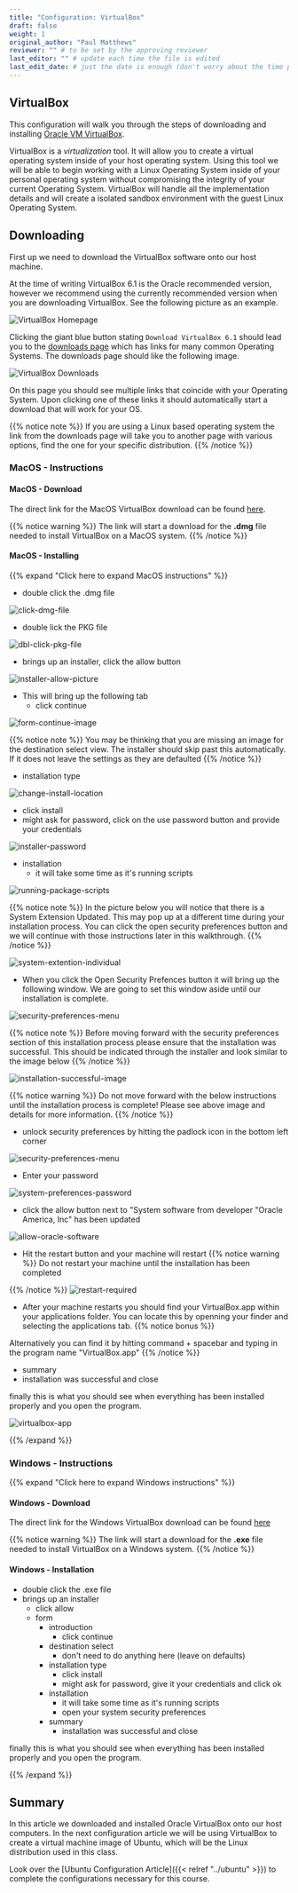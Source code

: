 ```yaml
---
title: "Configuration: VirtualBox"
draft: false
weight: 1
original_author: "Paul Matthews" 
reviewer: "" # to be set by the approving reviewer
last_editor: "" # update each time the file is edited
last_edit_date: # just the date is enough (don't worry about the time portion)
---
```


## VirtualBox

This configuration will walk you through the steps of downloading and installing [Oracle VM VirtualBox](https://www.virtualbox.org/).

VirtualBox is a *virtualization* tool. It will allow you to create a virtual operating system inside of your host operating system. Using this tool we will be able to begin working with a Linux Operating System inside of your personal operating system without compromising the integrity of your current Operating System. VirtualBox will handle all the implementation details and will create a isolated sandbox environment with the guest Linux Operating System.

## Downloading

First up we need to download the VirtualBox software onto our host machine.

At the time of writing VirtualBox 6.1 is the Oracle recommended version, however we recommend using the currently recommended version when you are downloading VirtualBox. See the following picture as an example.

![VirtualBox Homepage](pictures/virtualbox-homepage.png)

Clicking the giant blue button stating `Download VirtualBox 6.1` should lead you to the [downloads page](https://www.virtualbox.org/wiki/Downloads) which has links for many common Operating Systems. The downloads page should like the following image.

![VirtualBox Downloads](pictures/virtualbox-downloads.png)

On this page you should see multiple links that coincide with your Operating System. Upon clicking one of these links it should automatically start a download that will work for your OS.

{{% notice note %}}
If you are using a Linux based operating system the link from the downloads page will take you to another page with various options, find the one for your specific distribution.
{{% /notice %}}



### MacOS - Instructions


#### MacOS - Download

The direct link for the MacOS VirtualBox download can be found [here](https://download.virtualbox.org/virtualbox/6.1.28/VirtualBox-6.1.28-147628-OSX.dmg).

{{% notice warning %}}
The link will start a download for the **.dmg** file needed to install VirtualBox on a MacOS system.
{{% /notice %}}



#### MacOS - Installing

{{% expand "Click here to expand MacOS instructions" %}}

- double click the .dmg file

![click-dmg-file](pictures/click-dmg-file.png?classes=border&height=650px)

- double lick the PKG file

![dbl-click-pkg-file](pictures/dbl-click-pkg-file.png?classes=border&height=650px)

- brings up an installer, click the allow button

![installer-allow-picture](pictures/installer-allow-picture.png?classes=border&height=650px)
- This will bring up the following tab
  - click continue

![form-continue-image](pictures/form-continue-image.png?classes=border&height=650px)

{{% notice note %}}
You may be thinking that you are missing an image for the destination select view. The installer should skip past this automatically. If it does not leave the settings as they are defaulted
{{% /notice %}}

- installation type

![change-install-location](pictures/change-install-location.png?classes=border&height=650px)

  - click install
  - might ask for password, click on the use password button and provide your credentials

![installer-password](pictures/installer-password.png?classes=border&height=650px)

- installation
  - it will take some time as it's running scripts

![running-package-scripts](pictures/running-package-scripts.png?classes=border)

{{% notice note %}}
In the picture below you will notice that there is a System Extension Updated. This may pop up at a different time during your installation process.  You can click the open security preferences button and we will continue with those instructions later in this walkthrough.
{{% /notice %}}


![system-extention-individual](pictures/system-extension-individual.png?classes=border)

- When you click the Open Security Prefences button it will bring up the following window. We are going to set this window aside until our installation is complete.

![security-preferences-menu](pictures/security-preferences-menu.png?classes=border&height=650px)


{{% notice note %}}
Before moving forward with the security preferences section of this installation process please ensure that the installation was successful. This should be indicated through the installer and look similar to the image below
{{% /notice %}}

![installation-successful-image](pictures/installation-successful-image.png?classes=border)

{{% notice warning %}}
Do not move forward with the below instructions until the installation process is complete! Please see above image and details for more information.
{{% /notice %}}

  - unlock security preferences by hitting the padlock icon in the bottom left corner

![security-preferences-menu](pictures/security-preferences-menu.png?classes=border&height=650px)

- Enter your password

![system-preferences-password](pictures/system-preferences-password.png?classes=border&height=650px)

  - click the allow button next to "System software from developer "Oracle America, Inc" has been updated

![allow-oracle-software](pictures/allow-oracle-software.png?classes=border&height=650px)

  - Hit the restart button and your machine will restart
{{% notice warning %}}
Do not restart your machine until the installation has been completed

{{% /notice %}}
![restart-required](pictures/restart-required.png?classes=border&height=650px)
- After your machine restarts you should find your VirtualBox.app within your applications folder. You can locate this by openning your finder and selecting the applications tab.
{{% notice bonus %}}

Alternatively you can find it by hitting command + spacebar and typing in the program name "VirtualBox.app"
{{% /notice %}}

- summary
- installation was successful and close


finally this is what you should see when everything has been installed properly and you open the program.

![virtualbox-app](pictures/virtualbox-app.png?classes=border&height=650px)

{{% /expand %}}

### Windows - Instructions

{{% expand "Click here to expand Windows instructions" %}}

#### Windows - Download

The direct link for the Windows VirtualBox download can be found [here](https://download.virtualbox.org/virtualbox/6.1.28/VirtualBox-6.1.28-147628-Win.exe)

{{% notice warning %}}
The link will start a download for the **.exe** file needed to install VirtualBox on a Windows system.
{{% /notice %}}

#### Windows - Installation

- double click the .exe file
- brings up an installer
  - click allow
  - form
    - introduction
      - click continue
    - destination select
      - don't need to do anything here (leave on defaults)
    - installation type
      - click install
      - might ask for password, give it your credentials and click ok
    - installation
      - it will take some time as it's running scripts
      - open your system security preferences
    - summary
      - installation was successful and close

finally this is what you should see when everything has been installed properly and you open the program.

{{% /expand %}}

## Summary

In this article we downloaded and installed Oracle VirtualBox onto our host computers. In the next configuration article we will be using VirtualBox to create a virtual machine image of Ubuntu, which will be the Linux distribution used in this class.

Look over the [Ubuntu Configuration Article]({{< relref "../ubuntu" >}}) to complete the configurations necessary for this course.